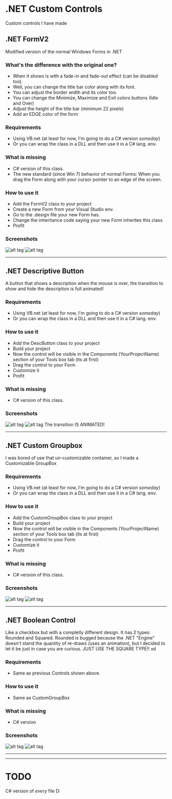 # .NET Custom Controls
Custom controls I have made

## .NET FormV2
Modified version of the normal Windows Forms in .NET

### What's the difference with the original one?
- When it shows is with a fade-in and fade-out effect (can be disabled too).
- Well, you can change the title bar color along with its font.
- You can adjust the border width and its color too.
- You can change the Minimize, Maximize and Exit colors buttons (Idle and Over)
- Adjust the height of the title bar (minimum 22 pixels)
- Add an EDGE color of the form

### Requirements
- Using VB.net (at least for now, I'm going to do a C# version *someday*)
- Or you can wrap the class in a DLL and then use it in a C# lang. env.

### What is missing
- C# version of this class.
- The new standard (since Win 7) behavior of normal Forms: When you drag the Form along with your cursor pointer to an edge of the screen.

### How to use it
- Add the FormV2 class to your project
- Create a new Form from your Visual Studio env.
- Go to the .design file your new Form has.
- Change the inheritance code saying your new Form inherites this class
- Profit

### Screenshots
![alt tag](https://github.com/JVulcan/.NET-Custom-Controls/blob/master/images/FormV2_1.jpg)
![alt tag](https://github.com/JVulcan/.NET-Custom-Controls/blob/master/images/FormV2_2.jpg)

- - -
## .NET Descriptive Button
A button that shows a description when the mouse is over, the transition to show and hide the description is full animated!

### Requirements
- Using VB.net (at least for now, I'm going to do a C# version *someday*)
- Or you can wrap the class in a DLL and then use it in a C# lang. env.

### How to use it
- Add the DescButton class to your project
- Build your project
- Now the control will be visible in the Components (YourProjectName) section of your Tools box tab (its at first)
- Drag the control to your Form
- Customize it
- Profit

### What is missing
- C# version of this class.

### Screenshots
![alt tag](https://github.com/JVulcan/.NET-Custom-Controls/blob/master/images/DescButton_1.jpg)
![alt tag](https://github.com/JVulcan/.NET-Custom-Controls/blob/master/images/DescButton_2.jpg)
The transition IS ANIMATED!
- - -
## .NET Custom Groupbox
I was bored of use that un-customizable container, so I made a Customizable GroupBox

### Requirements
- Using VB.net (at least for now, I'm going to do a C# version *someday*)
- Or you can wrap the class in a DLL and then use it in a C# lang. env.

### How to use it
- Add the CustomGroupBox class to your project
- Build your project
- Now the control will be visible in the Components (YourProjectName) section of your Tools box tab (its at first)
- Drag the control to your Form
- Customize it
- Profit

### What is missing
- C# version of this class.

### Screenshots
![alt tag](https://github.com/JVulcan/.NET-Custom-Controls/blob/master/images/CustomGroupbox_1.jpg)
![alt tag](https://github.com/JVulcan/.NET-Custom-Controls/blob/master/images/CustomGroupbox_2.jpg)
- - - 
## .NET Boolean Control
Like a checkbox but with a completly different design. It has 2 types: Rounded and Squared. Rounded is bugged because the .NET "Engine" doesn't stand the quantity of re-draws (uses an animation), but I decided to let it be just in case you are curious.
JUST USE THE SQUARE TYPE!! xd

### Requirements
- Same as previous Controls shown above.

### How to use it
- Same as CustomGroupBox

### What is missing
- C# version

### Screenshots
![alt tag](https://github.com/JVulcan/.NET-Custom-Controls/blob/master/images/BooleanControl_1.jpg)
![alt tag](https://github.com/JVulcan/.NET-Custom-Controls/blob/master/images/BooleanControl_2.jpg)
- - -

- - -
# TODO
C# version of *every* file D:
